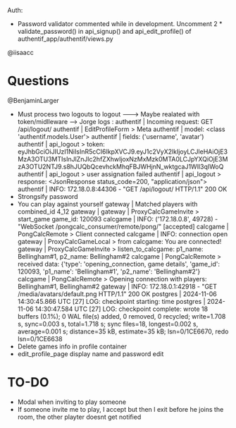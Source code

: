Auth:
- Password validator commented while in development. Uncomment 2 * validate_password() in api_signup() and api_edit_profile() of authentif_app/authentif/views.py

@iisaacc



  # Questions


  @BenjaminLarger
- Must process two logouts to logout ---> Maybe realated with token/midlleware --> Jorge
    logs : authentif   | Incoming request: GET /api/logout/
    authentif   | EditProfileForm > Meta
    authentif   | model: <class 'authentif.models.User'>
    authentif   | fields: ('username', 'avatar')
    authentif   | api_logout > token: eyJhbGciOiJIUzI1NiIsInR5cCI6IkpXVCJ9.eyJ1c2VyX2lkIjoyLCJleHAiOjE3MzA3OTU3MTIsInJlZnJlc2hfZXhwIjoxNzMxMzk0MTA0LCJpYXQiOjE3MzA3OTU2NTJ9.s8hJUQbQcevhckMhqFBJWHjnN_wktgcaJ1WIl3qIWoQ
    authentif   | api_logout > user assignation failed
    authentif   | api_logout > response: <JsonResponse status_code=200, "application/json">
    authentif   | INFO:     172.18.0.8:44306 - "GET /api/logout/ HTTP/1.1" 200 OK
- Strongsify password
- You can play against yourself
  gateway     | Matched players with combined_id 4_12
gateway     | 
gateway     | ProxyCalcGameInvite > start_game game_id: 120093
calcgame    | INFO:     ('172.18.0.8', 49728) - "WebSocket /pongcalc_consumer/remote/pong/" [accepted]
calcgame    | PongCalcRemote > Client connected
calcgame    | INFO:     connection open
gateway     | ProxyCalcGameLocal > from calcgame: You are connected!
gateway     | ProxyCalcGameInvite > listen_to_calcgame:  p1_name: Bellingham#1, p2_name: Bellingham#2
calcgame    | PongCalcRemote > received data: {'type': 'opening_connection, game details', 'game_id': 120093, 'p1_name': 'Bellingham#1', 'p2_name': 'Bellingham#2'}
calcgame    | PongCalcRemote > Opening connection with players: Bellingham#1, Bellingham#2
gateway     | INFO:     172.18.0.1:42918 - "GET /media/avatars/default.png HTTP/1.1" 200 OK
postgres    | 2024-11-06 14:30:45.866 UTC [27] LOG:  checkpoint starting: time
postgres    | 2024-11-06 14:30:47.584 UTC [27] LOG:  checkpoint complete: wrote 18 buffers (0.1%); 0 WAL file(s) added, 0 removed, 0 recycled; write=1.708 s, sync=0.003 s, total=1.718 s; sync files=18, longest=0.002 s, average=0.001 s; distance=35 kB, estimate=35 kB; lsn=0/1CE6670, redo lsn=0/1CE6638
- Delete games info in profile container
- edit_profile_page display name and password edit


# TO-DO
  - Modal when inviting to play someone
  - If someone invite me to play, I accept but then I exit before he joins the room, the other playter doesnt get notified
